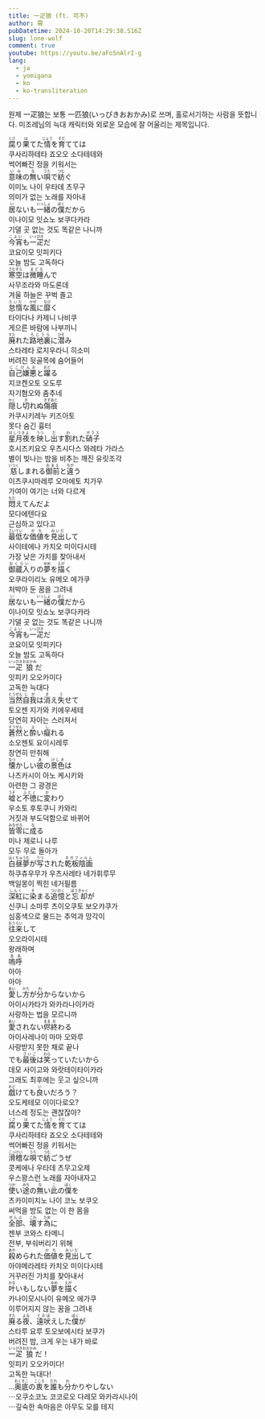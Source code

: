 ```yaml
---
title: 一疋狼 (ft. 可不)
author: 霄
pubDatetime: 2024-10-20T14:29:38.516Z
slug: lone-wolf
comment: true
youtube: https://youtu.be/aFoSnAlrI-g
lang:
  - ja
  - yomigana
  - ko
  - ko-transliteration
---
```


원제 一疋狼는 보통 一匹狼(いっぴきおおかみ)로 쓰며, 홀로서기하는 사람을 뜻합니다. 미조레님의 늑대 캐릭터와 외로운 모습에 잘 어울리는 제목입니다.

<div>
    <div class="lang-ja"><ruby>腐<rp>(</rp><rt>くさ</rt><rp>)</rp></ruby>り<ruby>果<rp>(</rp><rt>は</rt><rp>)</rp></ruby>てた<ruby>情<rp>(</rp><rt>じょう</rt><rp>)</rp></ruby>を<ruby>育<rp>(</rp><rt>そだ</rt><rp>)</rp></ruby>てては</div>
    <div class="lang-ko-tl">쿠사리하테타 죠오오 소다테테와</div>
    <div class="lang-ko">썩어빠진 정을 키워서는</div>
</div>
<div>
    <div class="lang-ja"><ruby>意味<rp>(</rp><rt>いみ</rt><rp>)</rp></ruby>の<ruby>無<rp>(</rp><rt>な</rt><rp>)</rp></ruby>い<ruby>唄<rp>(</rp><rt>うた</rt><rp>)</rp></ruby>で<ruby>紡<rp>(</rp><rt>つむ</rt><rp>)</rp></ruby>ぐ</div>
    <div class="lang-ko-tl">이미노 나이 우타데 츠무구</div>
    <div class="lang-ko">의미가 없는 노래를 자아내</div>
</div>
<div>
    <div class="lang-ja"><ruby>居<rp>(</rp><rt>い</rt><rp>)</rp></ruby>ないも<ruby>一緒<rp>(</rp><rt>いっしょ</rt><rp>)</rp></ruby>の<ruby>僕<rp>(</rp><rt>ぼく</rt><rp>)</rp></ruby>だから</div>
    <div class="lang-ko-tl">이나이모 잇쇼노 보쿠다카라</div>
    <div class="lang-ko">기댈 곳 없는 것도 똑같은 나니까</div>
</div>
<div>
    <div class="lang-ja"><ruby>今宵<rp>(</rp><rt>こよい</rt><rp>)</rp></ruby>も<ruby>一疋<rp>(</rp><rt>いっぴき</rt><rp>)</rp></ruby>だ</div>
    <div class="lang-ko-tl">코요이모 잇피키다</div>
    <div class="lang-ko">오늘 밤도 고독하다</div>
</div>

<div>
    <div class="lang-ja"><ruby>寒空<rp>(</rp><rt>さむぞら</rt><rp>)</rp></ruby>は<ruby>微睡<rp>(</rp><rt>まどろ</rt><rp>)</rp></ruby>んで</div>
    <div class="lang-ko-tl">사무조라와 마도론데</div>
    <div class="lang-ko">겨울 하늘은 꾸벅 졸고</div>
</div>
<div>
    <div class="lang-ja"><ruby>怠惰<rp>(</rp><rt>たいだ</rt><rp>)</rp></ruby>な<ruby>風<rp>(</rp><rt>かぜ</rt><rp>)</rp></ruby>に<ruby>靡<rp>(</rp><rt>なび</rt><rp>)</rp></ruby>く</div>
    <div class="lang-ko-tl">타이다나 카제니 나비쿠</div>
    <div class="lang-ko">게으른 바람에 나부끼니</div>
</div>
<div>
    <div class="lang-ja"><ruby>廃<rp>(</rp><rt>すた</rt><rp>)</rp></ruby>れた<ruby>路地裏<rp>(</rp><rt>ろじうら</rt><rp>)</rp></ruby>に<ruby>潜<rp>(</rp><rt>ひそ</rt><rp>)</rp></ruby>み</div>
    <div class="lang-ko-tl">스타레타 로지우라니 히소미</div>
    <div class="lang-ko">버려진 뒷골목에 숨어들어</div>
</div>
<div>
    <div class="lang-ja"><ruby>自己嫌悪<rp>(</rp><rt>じこけんお</rt><rp>)</rp></ruby>と<ruby>躍<rp>(</rp><rt>おど</rt><rp>)</rp></ruby>る</div>
    <div class="lang-ko-tl">지코켄오토 오도루</div>
    <div class="lang-ko">자기혐오와 춤추네</div>
</div>

<div>
    <div class="lang-ja"><ruby>隠<rp>(</rp><rt>かく</rt><rp>)</rp></ruby>し<ruby>切<rp>(</rp><rt>き</rt><rp>)</rp></ruby>れぬ<ruby>傷痕<rp>(</rp><rt>きずあと</rt><rp>)</rp></ruby></div>
    <div class="lang-ko-tl">카쿠시키레누 키즈아토</div>
    <div class="lang-ko">못다 숨긴 흉터</div>
</div>
<div>
    <div class="lang-ja"><ruby>星月夜<rp>(</rp><rt>ほしづきよ</rt><rp>)</rp></ruby>を<ruby>映<rp>(</rp><rt>うつ</rt><rp>)</rp></ruby>し<ruby>出<rp>(</rp><rt>だ</rt><rp>)</rp></ruby>す<ruby>割<rp>(</rp><rt>わ</rt><rp>)</rp></ruby>れた<ruby>硝子<rp>(</rp><rt>ガラス</rt><rp>)</rp></ruby></div>
    <div class="lang-ko-tl">호시즈키요오 우츠시다스 와레타 가라스</div>
    <div class="lang-ko">별이 빚나는 밤을 비추는 깨진 유릿조각</div>
</div>
<div>
    <div class="lang-ja"><ruby>慈<rp>(</rp><rt>いつく</rt><rp>)</rp></ruby>しまれる<ruby>御前<rp>(</rp><rt>おまえ</rt><rp>)</rp></ruby>と<ruby>違<rp>(</rp><rt>ちが</rt><rp>)</rp></ruby>う</div>
    <div class="lang-ko-tl">이츠쿠시마레루 오마에토 치가우</div>
    <div class="lang-ko">가여이 여기는 너와 다르게</div>
</div>
<div>
    <div class="lang-ja"><ruby>悶<rp>(</rp><rt>もだ</rt><rp>)</rp></ruby>えてんだよ</div>
    <div class="lang-ko-tl">모다에텐다요</div>
    <div class="lang-ko">근심하고 있다고</div>
</div>

<div>
    <div class="lang-ja"><ruby>最低<rp>(</rp><rt>さいてい</rt><rp>)</rp></ruby>な<ruby>価値<rp>(</rp><rt>かち</rt><rp>)</rp></ruby>を<ruby>見出<rp>(</rp><rt>みいだ</rt><rp>)</rp></ruby>して</div>
    <div class="lang-ko-tl">사이테에나 카치오 미이다시테</div>
    <div class="lang-ko">가장 낮은 가치를 찾아내서</div>
</div>
<div>
    <div class="lang-ja"><ruby>御蔵入<rp>(</rp><rt>おくらい</rt><rp>)</rp></ruby>りの<ruby>夢<rp>(</rp><rt>ゆめ</rt><rp>)</rp></ruby>を<ruby>描<rp>(</rp><rt>えが</rt><rp>)</rp></ruby>く</div>
    <div class="lang-ko-tl">오쿠라이리노 유메오 에가쿠</div>
    <div class="lang-ko">처박아 둔 꿈을 그려내</div>
</div>
<div>
    <div class="lang-ja"><ruby>居<rp>(</rp><rt>い</rt><rp>)</rp></ruby>ないも<ruby>一緒<rp>(</rp><rt>いっしょ</rt><rp>)</rp></ruby>の<ruby>僕<rp>(</rp><rt>ぼく</rt><rp>)</rp></ruby>だから</div>
    <div class="lang-ko-tl">이나이모 잇쇼노 보쿠다카라</div>
    <div class="lang-ko">기댈 곳 없는 것도 똑같은 나니까</div>
</div>
<div>
    <div class="lang-ja"><ruby>今宵<rp>(</rp><rt>こよい</rt><rp>)</rp></ruby>も<ruby>一疋<rp>(</rp><rt>いっぴき</rt><rp>)</rp></ruby>だ</div>
    <div class="lang-ko-tl">코요이모 잇피키다</div>
    <div class="lang-ko">오늘 밤도 고독하다</div>
</div>
<div>
    <div class="lang-ja"><ruby>一疋<rp>(</rp><rt>いっぴき</rt><rp>)</rp></ruby><ruby>狼<rp>(</rp><rt>おおかみ</rt><rp>)</rp></ruby>だ</div>
    <div class="lang-ko-tl">잇피키 오오카미다</div>
    <div class="lang-ko">고독한 늑대다</div>
</div>

<div>
    <div class="lang-ja"><ruby>当然<rp>(</rp><rt>とうぜん</rt><rp>)</rp></ruby><ruby>自我<rp>(</rp><rt>じが</rt><rp>)</rp></ruby>は<ruby>消<rp>(</rp><rt>き</rt><rp>)</rp></ruby>え<ruby>失<rp>(</rp><rt>う</rt><rp>)</rp></ruby>せて</div>
    <div class="lang-ko-tl">토오젠 지가와 키에우세테</div>
    <div class="lang-ko">당연히 자아는 스러져서</div>
</div>
<div>
    <div class="lang-ja"><ruby>蒼然<rp>(</rp><rt>そうぜん</rt><rp>)</rp></ruby>と<ruby>酔<rp>(</rp><rt>よ</rt><rp>)</rp></ruby>い<ruby>癡<rp>(</rp><rt>し</rt><rp>)</rp></ruby>れる</div>
    <div class="lang-ko-tl">소오젠토 요이시레루</div>
    <div class="lang-ko">창연히 만취해</div>
</div>
<div>
    <div class="lang-ja"><ruby>懐<rp>(</rp><rt>なつ</rt><rp>)</rp></ruby>かしい<ruby>彼<rp>(</rp><rt>あ</rt><rp>)</rp></ruby>の<ruby>景色<rp>(</rp><rt>けしき</rt><rp>)</rp></ruby>は</div>
    <div class="lang-ko-tl">나츠카시이 아노 케시키와</div>
    <div class="lang-ko">아련한 그 광경은</div>
</div>
<div>
    <div class="lang-ja"><ruby>嘘<rp>(</rp><rt>うそ</rt><rp>)</rp></ruby>と<ruby>不徳<rp>(</rp><rt>ふとく</rt><rp>)</rp></ruby>に<ruby>変<rp>(</rp><rt>か</rt><rp>)</rp></ruby>わり</div>
    <div class="lang-ko-tl">우소토 후토쿠니 카와리</div>
    <div class="lang-ko">거짓과 부도덕함으로 바뀌어</div>
</div>
<div>
    <div class="lang-ja"><ruby>皆<rp>(</rp><rt>みな</rt><rp>)</rp></ruby><ruby>零<rp>(</rp><rt>ぜろ</rt><rp>)</rp></ruby>に<ruby>成<rp>(</rp><rt>な</rt><rp>)</rp></ruby>る</div>
    <div class="lang-ko-tl">미나 제로니 나루</div>
    <div class="lang-ko">모두 무로 돌아가</div>
</div>

<div>
    <div class="lang-ja"><ruby>白昼夢<rp>(</rp><rt>はくちゅうむ</rt><rp>)</rp></ruby>が<ruby>写<rp>(</rp><rt>うつ</rt><rp>)</rp></ruby>された<ruby>乾板陰画<rp>(</rp><rt>ネガフィルム</rt><rp>)</rp></ruby></div>
    <div class="lang-ko-tl">하쿠츄우무가 우츠사레타 네가휘루무</div>
    <div class="lang-ko">백일몽이 찍힌 네거필름</div>
</div>
<div>
    <div class="lang-ja"><ruby>深紅<rp>(</rp><rt>しんく</rt><rp>)</rp></ruby>に<ruby>染<rp>(</rp><rt>そ</rt><rp>)</rp></ruby>まる<ruby>追憶<rp>(</rp><rt>ついおく</rt><rp>)</rp></ruby>と<ruby>忘却<rp>(</rp><rt>ぼうきゃく</rt><rp>)</rp></ruby>が</div>
    <div class="lang-ko-tl">신쿠니 소마루 츠이오쿠토 보오캬쿠가</div>
    <div class="lang-ko">심홍색으로 물드는 추억과 망각이</div>
</div>
<div>
    <div class="lang-ja"><ruby>往来<rp>(</rp><rt>おうらい</rt><rp>)</rp></ruby>して</div>
    <div class="lang-ko-tl">오오라이시테</div>
    <div class="lang-ko">왕래하며</div>
</div>
<div>
    <div class="lang-ja"><ruby>嗚呼<rp>(</rp><rt>ああ</rt><rp>)</rp></ruby></div>
    <div class="lang-ko-tl">아아</div>
    <div class="lang-ko">아아</div>
</div>

<div>
    <div class="lang-ja"><ruby>愛<rp>(</rp><rt>あい</rt><rp>)</rp></ruby>し<ruby>方<rp>(</rp><rt>かた</rt><rp>)</rp></ruby>が<ruby>分<rp>(</rp><rt>わ</rt><rp>)</rp></ruby>からないから</div>
    <div class="lang-ko-tl">아이시카타가 와카라나이카라</div>
    <div class="lang-ko">사랑하는 법을 모르니까</div>
</div>
<div>
    <div class="lang-ja"><ruby>愛<rp>(</rp><rt>あい</rt><rp>)</rp></ruby>されない<ruby>侭<rp>(</rp><rt>まま</rt><rp>)</rp></ruby><ruby>終<rp>(</rp><rt>お</rt><rp>)</rp></ruby>わる</div>
    <div class="lang-ko-tl">아이사레나이 마마 오와루</div>
    <div class="lang-ko">사랑받지 못한 채로 끝나</div>
</div>
<div>
    <div class="lang-ja">でも<ruby>最後<rp>(</rp><rt>さいご</rt><rp>)</rp></ruby>は<ruby>笑<rp>(</rp><rt>わら</rt><rp>)</rp></ruby>っていたいから</div>
    <div class="lang-ko-tl">데모 사이고와 와랏테이타이카라</div>
    <div class="lang-ko">그래도 최후에는 웃고 싶으니까</div>
</div>
<div>
    <div class="lang-ja"><ruby>戯<rp>(</rp><rt>おど</rt><rp>)</rp></ruby>けても<ruby>良<rp>(</rp><rt>い</rt><rp>)</rp></ruby>いだろう？</div>
    <div class="lang-ko-tl">오도케테모 이이다로오?</div>
    <div class="lang-ko">너스레 정도는 괜찮잖아?</div>
</div>

<div>
    <div class="lang-ja"><ruby>腐<rp>(</rp><rt>くさ</rt><rp>)</rp></ruby>り<ruby>果<rp>(</rp><rt>は</rt><rp>)</rp></ruby>てた<ruby>情<rp>(</rp><rt>じょう</rt><rp>)</rp></ruby>を<ruby>育<rp>(</rp><rt>そだ</rt><rp>)</rp></ruby>てては</div>
    <div class="lang-ko-tl">쿠사리하테타 죠오오 소다테테와</div>
    <div class="lang-ko">썩어빠진 정을 키워서는</div>
</div>
<div>
    <div class="lang-ja"><ruby>滑稽<rp>(</rp><rt>こっけい</rt><rp>)</rp></ruby>な<ruby>唄<rp>(</rp><rt>うた</rt><rp>)</rp></ruby>で<ruby>紡<rp>(</rp><rt>つむ</rt><rp>)</rp></ruby>ごうぜ</div>
    <div class="lang-ko-tl">콧케에나 우타데 츠무고오제</div>
    <div class="lang-ko">우스꽝스런 노래를 자아내자고</div>
</div>
<div>
    <div class="lang-ja"><ruby>使<rp>(</rp><rt>つか</rt><rp>)</rp></ruby>い<ruby>途<rp>(</rp><rt>みち</rt><rp>)</rp></ruby>の<ruby>無<rp>(</rp><rt>な</rt><rp>)</rp></ruby>い<ruby>此<rp>(</rp><rt>こ</rt><rp>)</rp></ruby>の<ruby>僕<rp>(</rp><rt>ぼく</rt><rp>)</rp></ruby>を</div>
    <div class="lang-ko-tl">츠카이미치노 나이 코노 보쿠오</div>
    <div class="lang-ko">써먹을 방도 없는 이 한 몸을</div>
</div>
<div>
    <div class="lang-ja"><ruby>全部<rp>(</rp><rt>ぜんぶ</rt><rp>)</rp></ruby>、<ruby>壊<rp>(</rp><rt>こわ</rt><rp>)</rp></ruby>す<ruby>為<rp>(</rp><rt>ため</rt><rp>)</rp></ruby>に</div>
    <div class="lang-ko-tl">젠부 코와스 타메니</div>
    <div class="lang-ko">전부, 부숴버리기 위해</div>
</div>

<div>
    <div class="lang-ja"><ruby>殺<rp>(</rp><rt>あや</rt><rp>)</rp></ruby>められた<ruby>価値<rp>(</rp><rt>かち</rt><rp>)</rp></ruby>を<ruby>見出<rp>(</rp><rt>みいだ</rt><rp>)</rp></ruby>して</div>
    <div class="lang-ko-tl">아야메라레타 카치오 미이다시테</div>
    <div class="lang-ko">거꾸러진 가치를 찾아내서</div>
</div>
<div>
    <div class="lang-ja"><ruby>叶<rp>(</rp><rt>かな</rt><rp>)</rp></ruby>いもしない<ruby>夢<rp>(</rp><rt>ゆめ</rt><rp>)</rp></ruby>を<ruby>描<rp>(</rp><rt>えが</rt><rp>)</rp></ruby>く</div>
    <div class="lang-ko-tl">카나이모시나이 유메오 에가쿠</div>
    <div class="lang-ko">이루어지지 않는 꿈을 그려내</div>
</div>
<div>
    <div class="lang-ja"><ruby>廃<rp>(</rp><rt>すた</rt><rp>)</rp></ruby>る<ruby>夜<rp>(</rp><rt>よる</rt><rp>)</rp></ruby>、<ruby>遠吠<rp>(</rp><rt>とおぼ</rt><rp>)</rp></ruby>えした<ruby>僕<rp>(</rp><rt>ぼく</rt><rp>)</rp></ruby>が</div>
    <div class="lang-ko-tl">스타루 요루 토오보에시타 보쿠가</div>
    <div class="lang-ko">버려진 밤, 크게 우는 내가 바로</div>
</div>
<div>
    <div class="lang-ja"><ruby>一疋<rp>(</rp><rt>いっぴき</rt><rp>)</rp></ruby><ruby>狼<rp>(</rp><rt>おおかみ</rt><rp>)</rp></ruby>だ！</div>
    <div class="lang-ko-tl">잇피키 오오카미다!</div>
    <div class="lang-ko">고독한 늑대다!</div>
</div>

<div>
    <div class="lang-ja">…<ruby>奥底<rp>(</rp><rt>おくそこ</rt><rp>)</rp></ruby>の<ruby>衷<rp>(</rp><rt>こころ</rt><rp>)</rp></ruby>を<ruby>誰<rp>(</rp><rt>だれ</rt><rp>)</rp></ruby>も<ruby>分<rp>(</rp><rt>わ</rt><rp>)</rp></ruby>かりやしない</div>
    <div class="lang-ko-tl">⋯오쿠소코노 코코로오 다레모 와카랴시나이</div>
    <div class="lang-ko">⋯깊숙한 속마음은 아무도 모를 테지</div>
</div>
